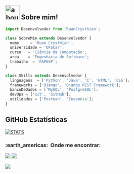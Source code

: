 

## <img width="45" alt="about" src="https://raw.github.com/elizarov/elizarov/master/about.png"> Sobre mim!

```js
import Desenvolvedor from 'RuanCrysthian';

class SobreMim extends Desenvolvedor {
  nome     = 'Ruan Crysthian';
  universidade = 'UFSCar';
  curso   = 'Ciência da Computação';
  area    = 'Engenharia de Software';
  trabalho  = 'FAPESP';
}

class Skills extends Desenvolvedor {
  linguagens  = ['Python', 'Java', 'C', 'HTML', 'CSS'];
  frameworks = ['Django', 'Django REST Framework'];
  bancoDeDados = ['MySQL', 'PostgreSQL'];
  devOps = ['Git', 'GitHub'];
  utilidades = ['Postman', 'Insomnia'];
}
```

## **GitHub Estatísticas**

[![STATS](https://github-readme-stats.vercel.app/api/top-langs/?username=RuanCrysthian&hide=html&layout=compact=true&theme=tokyonight)](https://github.com/anuraghazra/github-readme-stats)

<h3> :earth_americas: &nbsp;Onde me encontrar: </h3> 

<p align="left">
  <a href="#" alt="Gmail">
  <img src="https://img.shields.io/badge/-Gmail-FF0000?style=flat-square&labelColor=FF0000&logo=gmail&logoColor=white&link=ruanlima155@gmail.com" /></a>

  <a href="#" alt="Linkedin">
  <img src="https://img.shields.io/badge/-Linkedin-0e76a8?style=flat-square&logo=Linkedin&logoColor=white&link=[LINK-DO-SEU-LINKEDIN](https://www.linkedin.com/in/ruan-crysthian/)" /></a>
</p> 

![](https://komarev.com/ghpvc/?username=RuanCrysthian&color=006bed)
